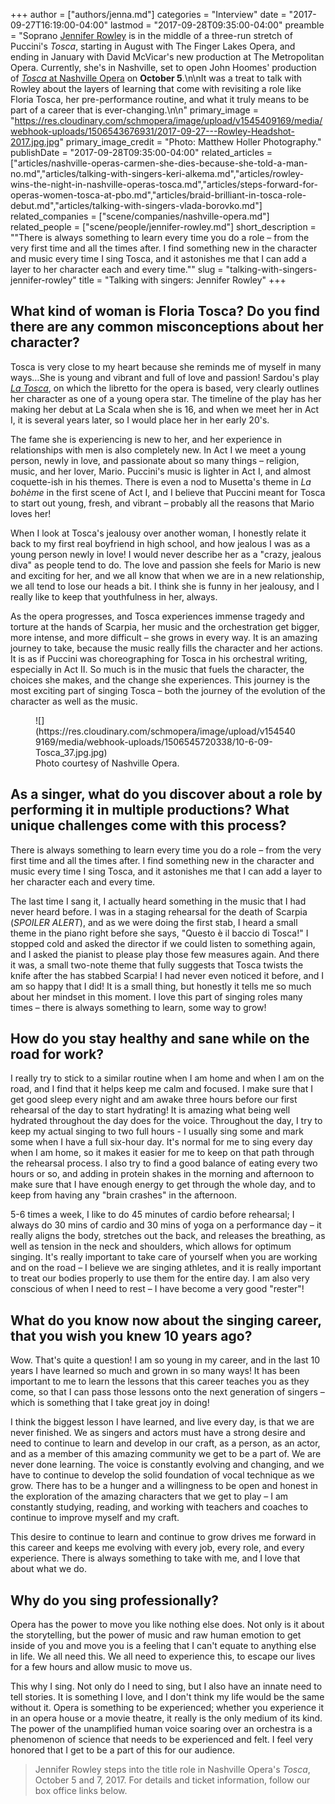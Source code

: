 +++
author = ["authors/jenna.md"]
categories = "Interview"
date = "2017-09-27T16:19:00-04:00"
lastmod = "2017-09-28T09:35:00-04:00"
preamble = "Soprano [Jennifer Rowley](/scene/people/jennifer-rowley/) is in the middle of a three-run stretch of Puccini's *Tosca*, starting in August with The Finger Lakes Opera, and ending in January with David McVicar's new production at The Metropolitan Opera. Currently, she's in Nashville, set to open John Hoomes' production of [*Tosca* at Nashville Opera](http://www.nashvilleopera.org/tosca-copy/) on **October 5**.\n\nIt was a treat to talk with Rowley about the layers of learning that come with revisiting a role like Floria Tosca, her pre-performance routine, and what it truly means to be part of a career that is ever-changing.\n\n"
primary_image = "https://res.cloudinary.com/schmopera/image/upload/v1545409169/media/webhook-uploads/1506543676931/2017-09-27---Rowley-Headshot-2017.jpg.jpg"
primary_image_credit = "Photo: Matthew Holler Photography."
publishDate = "2017-09-28T09:35:00-04:00"
related_articles = ["articles/nashville-operas-carmen-she-dies-because-she-told-a-man-no.md","articles/talking-with-singers-keri-alkema.md","articles/rowley-wins-the-night-in-nashville-operas-tosca.md","articles/steps-forward-for-operas-women-tosca-at-pbo.md","articles/braid-brilliant-in-tosca-role-debut.md","articles/talking-with-singers-vlada-borovko.md"]
related_companies = ["scene/companies/nashville-opera.md"]
related_people = ["scene/people/jennifer-rowley.md"]
short_description = "&quot;There is always something to learn every time you do a role – from the very first time and all the times after. I find something new in the character and music every time I sing Tosca, and it astonishes me that I can add a layer to her character each and every time.&quot;"
slug = "talking-with-singers-jennifer-rowley"
title = "Talking with singers: Jennifer Rowley"
+++

## What kind of woman is Floria Tosca? Do you find there are any common misconceptions about her character?

Tosca is very close to my heart because she reminds me of myself in many ways…She is young and vibrant and full of love and passion! Sardou's play [*La Tosca*](https://en.wikipedia.org/wiki/La_Tosca), on which the libretto for the opera is based, very clearly outlines her character as one of a young opera star. The timeline of the play has her making her debut at La Scala when she is 16, and when we meet her in Act I, it is several years later, so I would place her in her early 20's. 

The fame she is experiencing is new to her, and her experience in relationships with men is also completely new. In Act I we meet a young person, newly in love, and passionate about so many things – religion, music, and her lover, Mario. Puccini's music is lighter in Act I, and almost coquette-ish in his themes. There is even a nod to Musetta's theme in *La bohème* in the first scene of Act I, and I believe that Puccini meant for Tosca to start out young, fresh, and vibrant – probably all the reasons that Mario loves her! 

When I look at Tosca's jealousy over another woman, I honestly relate it back to my first real boyfriend in high school, and how jealous I was as a young person newly in love! I would never describe her as a "crazy, jealous diva" as people tend to do. The love and passion she feels for Mario is new and exciting for her, and we all know that when we are in a new relationship, we all tend to lose our heads a bit. I think she is funny in her jealousy, and I really like to keep that youthfulness in her, always.
 
As the opera progresses, and Tosca experiences immense tragedy and torture at the hands of Scarpia, her music and the orchestration get bigger, more intense, and more difficult – she grows in every way. It is an amazing journey to take, because the music really fills the character and her actions. It is as if Puccini was choreographing for Tosca in his orchestral writing, especially in Act II. So much is in the music that fuels the character, the choices she makes, and the change she experiences. This journey is the most exciting part of singing Tosca – both the journey of the evolution of the character as well as the music.

<figure data-type="image">
![](https://res.cloudinary.com/schmopera/image/upload/v1545409169/media/webhook-uploads/1506545720338/10-6-09-Tosca_37.jpg.jpg)
<figcaption>Photo courtesy of Nashville Opera.</figcaption>
</figure>
 
## As a singer, what do you discover about a role by performing it in multiple productions? What unique challenges come with this process?
 
There is always something to learn every time you do a role – from the very first time and all the times after. I find something new in the character and music every time I sing Tosca, and it astonishes me that I can add a layer to her character each and every time. 

The last time I sang it, I actually heard something in the music that I had never heard before. I was in a staging rehearsal for the death of Scarpia (*SPOILER ALERT*), and as we were doing the first stab, I heard a small theme in the piano right before she says, "Questo è il baccio di Tosca!" I stopped cold and asked the director if we could listen to something again, and I asked the pianist to please play those few measures again. And there it was, a small two-note theme that fully suggests that Tosca twists the knife after the has stabbed Scarpia! I had never even noticed it before, and I am so happy that I did! It is a small thing, but honestly it tells me so much about her mindset in this moment. I love this part of singing roles many times – there is always something to learn, some way to grow!
 
## How do you stay healthy and sane while on the road for work?

I really try to stick to a similar routine when I am home and when I am on the road, and I find that it helps keep me calm and focused. I make sure that I get good sleep every night and am awake three hours before our first rehearsal of the day to start hydrating! It is amazing what being well hydrated throughout the day does for the voice. Throughout the day, I try to keep my actual singing to two full hours - I usually sing some and mark some when I have a full six-hour day. It's normal for me to sing every day when I am home, so it makes it easier for me to keep on that path through the rehearsal process. I also try to find a good balance of eating every two hours or so, and adding in protein shakes in the morning and afternoon to make sure that I have enough energy to get through the whole day, and to keep from having any "brain crashes" in the afternoon. 

5-6 times a week, I like to do 45 minutes of cardio before rehearsal; I always do 30 mins of cardio and 30 mins of yoga on a performance day – it really aligns the body, stretches out the back, and releases the breathing, as well as tension in the neck and shoulders, which allows for optimum singing. It's really important to take care of yourself when you are working and on the road – I believe we are singing athletes, and it is really important to treat our bodies properly to use them for the entire day. I am also very conscious of when I need to rest – I have become a very good "rester"! 

## What do you know now about the singing career, that you wish you knew 10 years ago?
 
Wow. That's quite a question! I am so young in my career, and in the last 10 years I have learned so much and grown in so many ways! It has been important to me to learn the lessons that this career teaches you as they come, so that I can pass those lessons onto the next generation of singers – which is something that I take great joy in doing! 

I think the biggest lesson I have learned, and live every day, is that we are never finished. We as singers and actors must have a strong desire and need to continue to learn and develop in our craft, as a person, as an actor, and as a member of this amazing community we get to be a part of. We are never done learning. The voice is constantly evolving and changing, and we have to continue to develop the solid foundation of vocal technique as we grow. There has to be a hunger and a willingness to be open and honest in the exploration of the amazing characters that we get to play – I am constantly studying, reading, and working with teachers and coaches to continue to improve myself and my craft. 

This desire to continue to learn and continue to grow drives me forward in this career and keeps me evolving with every job, every role, and every experience. There is always something to take with me, and I love that about what we do.
 
## Why do you sing professionally?

Opera has the power to move you like nothing else does. Not only is it about the storytelling, but the power of music and raw human emotion to get inside of you and move you is a feeling that I can't equate to anything else in life. We all need this. We all need to experience this, to escape our lives for a few hours and allow music to move us.  

This why I sing. Not only do I need to sing, but I also have an innate need to tell stories. It is something I love, and I don't think my life would be the same without it. Opera is something to be experienced; whether you experience it in an opera house or a movie theatre, it really is the only medium of its kind. The power of the unamplified human voice soaring over an orchestra is a phenomenon of science that needs to be experienced and felt. I feel very honored that I get to be a part of this for our audience.

>Jennifer Rowley steps into the title role in Nashville Opera's *Tosca*, October 5 and 7, 2017. For details and ticket information, follow our box office links below.
